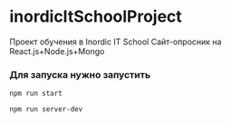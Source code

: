# inordicItSchoolProject
Проект обучения в Inordic IT School Сайт-опросник на React.js+Node.js+Mongo

### Для запуска нужно запустить 

```
npm run start
```
```
npm run server-dev
```
